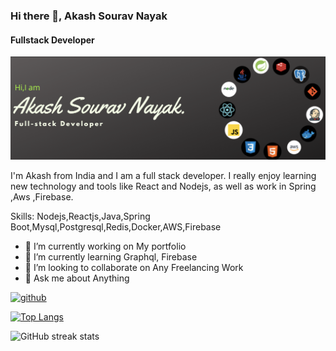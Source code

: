 ### Hi there 👋, Akash Sourav Nayak
#### Fullstack Developer
![Fullstack Developer](https://github.com/AkashSouravNayak/AkashSouravNayak/blob/main/Banner.png)

I'm Akash from India and I am a full stack developer. I really enjoy learning new technology and tools like React and Nodejs, as well as work in Spring ,Aws ,Firebase.  

Skills: Nodejs,Reactjs,Java,Spring Boot,Mysql,Postgresql,Redis,Docker,AWS,Firebase

- 🔭 I’m currently working on My portfolio 
- 🌱 I’m currently learning Graphql, Firebase 
- 👯 I’m looking to collaborate on Any Freelancing Work 
- 💬 Ask me about Anything 


[<img src='https://cdn.jsdelivr.net/npm/simple-icons@3.0.1/icons/github.svg' alt='github' height='40'>](https://github.com/akashsouravnayak)  

[![Top Langs](https://github-readme-stats.vercel.app/api/top-langs/?username=akashsouravnayak)](https://github.com/anuraghazra/github-readme-stats)

![GitHub streak stats](https://github-readme-streak-stats.herokuapp.com/?user=akashsouravnayak)  

